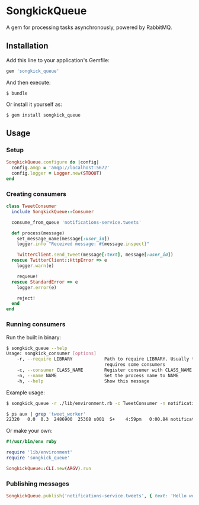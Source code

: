 # SongkickQueue

A gem for processing tasks asynchronously, powered by RabbitMQ.

## Installation

Add this line to your application's Gemfile:

```ruby
gem 'songkick_queue'
```

And then execute:

    $ bundle

Or install it yourself as:

    $ gem install songkick_queue

## Usage

### Setup

```ruby
SongkickQueue.configure do |config|
  config.amqp = 'amqp://localhost:5672'
  config.logger = Logger.new(STDOUT)
end
```

### Creating consumers

```ruby
class TweetConsumer
  include SongkickQueue::Consumer

  consume_from_queue 'notifications-service.tweets'

  def process(message)
    set_message_name(message[:user_id])
    logger.info "Received message: #{message.inspect}"

    TwitterClient.send_tweet(message[:text], message[:user_id])
  rescue TwitterClient::HttpError => e
    logger.warn(e)

    requeue!
  rescue StandardError => e
    logger.error(e)

    reject!
  end
end
```

### Running consumers

Run the built in binary:

```sh
$ songkick_queue --help
Usage: songkick_consumer [options]
    -r, --require LIBRARY            Path to require LIBRARY. Usually this will be a file that
                                     requires some consumers
    -c, --consumer CLASS_NAME        Register consumer with CLASS_NAME
    -n, --name NAME                  Set the process name to NAME
    -h, --help                       Show this message
```

Example usage:

```sh
$ songkick_queue -r ./lib/environment.rb -c TweetConsumer -n notifications_worker
```

```sh
$ ps aux | grep 'tweet_worker'
22320   0.0  0.3  2486900  25368 s001  S+    4:59pm   0:00.84 notifications_worker[idle]
```

Or make your own:

```ruby
#!/usr/bin/env ruby

require 'lib/environment'
require 'songkick_queue'

SongkickQueue::CLI.new(ARGV).run
```

### Publishing messages

```ruby
SongkickQueue.publish('notifications-service.tweets', { text: 'Hello world', user_id: 57237722 })
```
